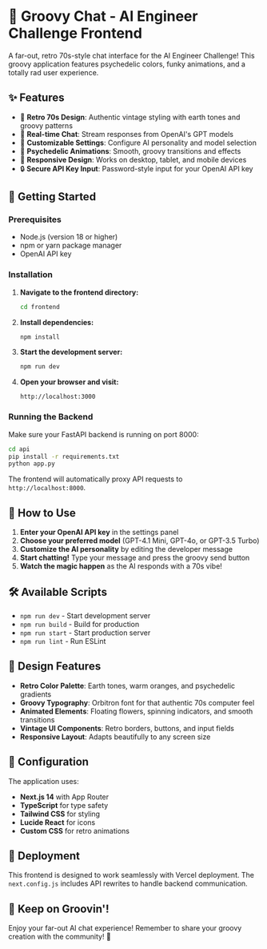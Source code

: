 # 🎵 Groovy Chat - AI Engineer Challenge Frontend

A far-out, retro 70s-style chat interface for the AI Engineer Challenge! This groovy application features psychedelic colors, funky animations, and a totally rad user experience.

## ✨ Features

- 🎨 **Retro 70s Design**: Authentic vintage styling with earth tones and groovy patterns
- 💬 **Real-time Chat**: Stream responses from OpenAI's GPT models
- 🔧 **Customizable Settings**: Configure AI personality and model selection
- 🌈 **Psychedelic Animations**: Smooth, groovy transitions and effects
- 📱 **Responsive Design**: Works on desktop, tablet, and mobile devices
- 🔒 **Secure API Key Input**: Password-style input for your OpenAI API key

## 🚀 Getting Started

### Prerequisites

- Node.js (version 18 or higher)
- npm or yarn package manager
- OpenAI API key

### Installation

1. **Navigate to the frontend directory:**
   ```bash
   cd frontend
   ```

2. **Install dependencies:**
   ```bash
   npm install
   ```

3. **Start the development server:**
   ```bash
   npm run dev
   ```

4. **Open your browser and visit:**
   ```
   http://localhost:3000
   ```

### Running the Backend

Make sure your FastAPI backend is running on port 8000:

```bash
cd api
pip install -r requirements.txt
python app.py
```

The frontend will automatically proxy API requests to `http://localhost:8000`.

## 🎯 How to Use

1. **Enter your OpenAI API key** in the settings panel
2. **Choose your preferred model** (GPT-4.1 Mini, GPT-4o, or GPT-3.5 Turbo)
3. **Customize the AI personality** by editing the developer message
4. **Start chatting!** Type your message and press the groovy send button
5. **Watch the magic happen** as the AI responds with a 70s vibe!

## 🛠️ Available Scripts

- `npm run dev` - Start development server
- `npm run build` - Build for production
- `npm run start` - Start production server
- `npm run lint` - Run ESLint

## 🎨 Design Features

- **Retro Color Palette**: Earth tones, warm oranges, and psychedelic gradients
- **Groovy Typography**: Orbitron font for that authentic 70s computer feel
- **Animated Elements**: Floating flowers, spinning indicators, and smooth transitions
- **Vintage UI Components**: Retro borders, buttons, and input fields
- **Responsive Layout**: Adapts beautifully to any screen size

## 🔧 Configuration

The application uses:
- **Next.js 14** with App Router
- **TypeScript** for type safety
- **Tailwind CSS** for styling
- **Lucide React** for icons
- **Custom CSS** for retro animations

## 🚀 Deployment

This frontend is designed to work seamlessly with Vercel deployment. The `next.config.js` includes API rewrites to handle backend communication.

## 🎵 Keep on Groovin'!

Enjoy your far-out AI chat experience! Remember to share your groovy creation with the community! 🌟